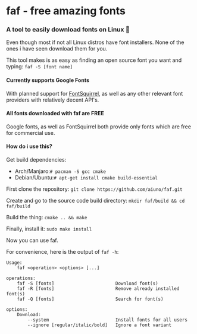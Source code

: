 # faf - free amazing fonts

### A tool to easily download fonts on Linux 🐧

Even though most if not all Linux distros have font installers.
None of the ones i have seen download them for you.

This tool makes is as easy as finding an open source font you want and typing:
`faf -S [font name]`

#### Currently supports Google Fonts

With planned support for [FontSquirrel](https://fontsquirrel.com), as well as any other relevant font providers with relatively decent API's.

#### All fonts downloaded with faf are FREE

Google fonts, as well as FontSquirrel both provide only fonts which are free for commercial use.

#### How do i use this?

Get build dependencies:

- Arch/Manjaro:`# pacman -S gcc cmake`
- Debian/Ubuntu:`# apt-get install cmake build-essential`

First clone the repository:
`git clone https://github.com/aiuno/faf.git`

Create and go to the source code build directory:
`mkdir faf/build && cd faf/build`

Build the thing:
`cmake .. && make`

Finally, install it:
`sudo make install`

Now you can use faf.

For convenience, here is the output of `faf -h`:

```
Usage:
    faf <operation> <options> [...]

operations:
    faf -S [fonts]                       Download font(s)
    faf -R [fonts]                       Remove already installed font(s)
    faf -Q [fonts]                       Search for font(s)

options:
    Download:
        --system                         Install fonts for all users
        --ignore [regular/italic/bold]   Ignore a font variant
```

